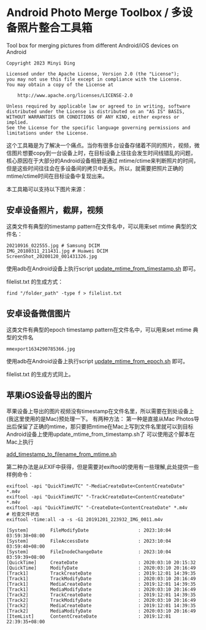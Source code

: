 # Android Photo Merge Toolbox / 多设备照片整合工具箱
Tool box for merging pictures from different Android/iOS devices on Android

```
Copyright 2023 Minyi Ding

Licensed under the Apache License, Version 2.0 (the "License");
you may not use this file except in compliance with the License.
You may obtain a copy of the License at

    http://www.apache.org/licenses/LICENSE-2.0

Unless required by applicable law or agreed to in writing, software
distributed under the License is distributed on an "AS IS" BASIS,
WITHOUT WARRANTIES OR CONDITIONS OF ANY KIND, either express or implied.
See the License for the specific language governing permissions and
limitations under the License.
```

这个工具箱是为了解决一个痛点。当你有很多台设备存储着不同的照片，视频，微信图片想要copy到一台设备上时，在目标设备上往往会发生时间线错乱的问题，核心原因在于大部分的Android设备相册是通过 mtime/ctime来判断照片的时间，但是这些时间往往会在多设备间的拷贝中丢失。所以，就需要把照片正确的mtime/ctime时间在目标设备中复现出来。

本工具箱可以支持以下图片来源：
## 安卓设备照片，截屏，视频
这类文件有典型的timestamp pattern在文件名中，可以用来set mtime
典型的文件名：
```
20210916_022555.jpg # Samsung DCIM
IMG_20180311_211431.jpg # Huawei DCIM
ScreenShot_20200120_001431326.jpg
```
使用adb在Android设备上执行script [update_mtime_from_timestamp.sh](https://github.com/dingminyi/android_photo_merge_toolbox/blob/main/update_mtime_from_timestamp.sh) 即可。

filelist.txt 的生成方式：
```
find "/folder_path" -type f > filelist.txt
```

## 安卓设备微信图片
这类文件有典型的epoch timestamp pattern在文件名中，可以用来set mtime
典型的文件名
```
mmexport1634290785366.jpg
```
使用adb在Android设备上执行script [update_mtime_from_epoch.sh](https://github.com/dingminyi/android_photo_merge_toolbox/blob/main/update_mtime_from_epoch.sh) 即可。

filelist.txt 的生成方式同上。

## 苹果iOS设备导出的图片
苹果设备上导出的图片视频没有timestamp在文件名里，所以需要在到处设备上(我这里使用的是Mac)预处理一下。
有两种方法：
第一种是直接从Mac Photos导出后保留了正确的mtime，那只要把mtime在Mac上写到文件名里就可以到目标Android设备上使用update_mtime_from_timestamp.sh了
可以使用这个脚本在Mac上执行

[add_timestamp_to_filename_from_mtime.sh](https://github.com/dingminyi/android_photo_merge_toolbox/blob/main/add_timestamp_to_filename_from_mtime.sh)

第二种办法是从EXIF中获得，但是需要对exiftool的使用有一些理解,此处提供一些样例命令：
```shell
exiftool -api "QuickTimeUTC" "-MediaCreateDate<ContentCreateDate" *.m4v
exiftool -api "QuickTimeUTC" "-TrackCreateDate<ContentCreateDate" *.m4v
exiftool -api "QuickTimeUTC" "-CreateDate<ContentCreateDate" *.m4v
# 检查文件状态
exiftool -time:all -a -s -G1 20191201_223932_IMG_0011.m4v

[System]        FileModifyDate                  : 2023:10:04 03:59:38+08:00
[System]        FileAccessDate                  : 2023:10:04 03:59:40+08:00
[System]        FileInodeChangeDate             : 2023:10:04 03:59:39+08:00
[QuickTime]     CreateDate                      : 2020:03:10 20:15:32
[QuickTime]     ModifyDate                      : 2020:03:10 20:16:49
[Track1]        TrackCreateDate                 : 2019:12:01 14:39:35
[Track1]        TrackModifyDate                 : 2020:03:10 20:16:49
[Track1]        MediaCreateDate                 : 2019:12:01 14:39:35
[Track1]        MediaModifyDate                 : 2020:03:10 20:16:49
[Track2]        TrackCreateDate                 : 2019:12:01 14:39:35
[Track2]        TrackModifyDate                 : 2020:03:10 20:16:49
[Track2]        MediaCreateDate                 : 2019:12:01 14:39:35
[Track2]        MediaModifyDate                 : 2020:03:10 20:16:49
[ItemList]      ContentCreateDate               : 2019:12:01 22:39:35+08:00
```
